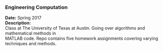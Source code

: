 ### Engineering Computation
**Date:** Spring 2017  
**Description:**  
Class at The University of Texas at Austin. Going over algorithms and mathematical methods in  
MATLAB code. Repo contains five homework assignments covering varying techniques and methods.
